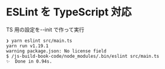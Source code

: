 # ESLint を TypeScript 対応

TS 用の設定を--init で作って実行

```
❯ yarn eslint src/main.ts
yarn run v1.19.1
warning package.json: No license field
$ /js-build-book-code/node_modules/.bin/eslint src/main.ts
✨  Done in 0.94s.
```
